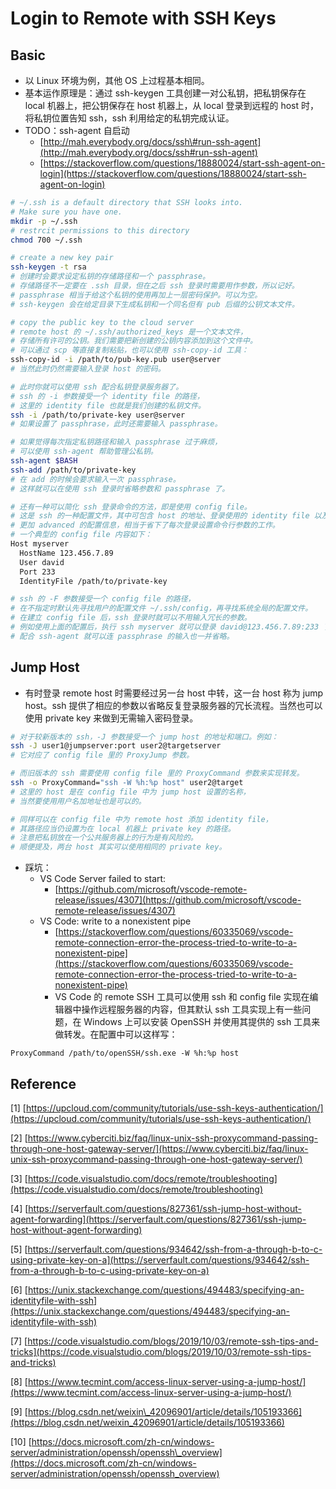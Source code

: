 # Login to Remote with SSH Keys

## Basic

* 以 Linux 环境为例，其他 OS 上过程基本相同。
* 基本运作原理是：通过 ssh-keygen 工具创建一对公私钥，把私钥保存在 local 机器上，把公钥保存在 host 机器上，从 local 登录到远程的 host 时，将私钥位置告知 ssh，ssh 利用给定的私钥完成认证。
* TODO：ssh-agent 自启动
  * [http://mah.everybody.org/docs/ssh\#run-ssh-agent](http://mah.everybody.org/docs/ssh#run-ssh-agent)
  * [https://stackoverflow.com/questions/18880024/start-ssh-agent-on-login](https://stackoverflow.com/questions/18880024/start-ssh-agent-on-login)

```bash
# ~/.ssh is a default directory that SSH looks into.
# Make sure you have one.
mkdir -p ~/.ssh
# restrcit permissions to this directory
chmod 700 ~/.ssh

# create a new key pair
ssh-keygen -t rsa
# 创建时会要求设定私钥的存储路径和一个 passphrase。
# 存储路径不一定要在 .ssh 目录，但在之后 ssh 登录时需要用作参数，所以记好。
# passphrase 相当于给这个私钥的使用再加上一层密码保护。可以为空。
# ssh-keygen 会在给定目录下生成私钥和一个同名但有 pub 后缀的公钥文本文件。

# copy the public key to the cloud server
# remote host 的 ~/.ssh/authorized_keys 是一个文本文件，
# 存储所有许可的公钥。我们需要把新创建的公钥内容添加到这个文件中。
# 可以通过 scp 等直接复制粘贴，也可以使用 ssh-copy-id 工具：
ssh-copy-id -i /path/to/pub-key.pub user@server
# 当然此时仍然需要输入登录 host 的密码。

# 此时你就可以使用 ssh 配合私钥登录服务器了。
# ssh 的 -i 参数接受一个 identity file 的路径，
# 这里的 identity file 也就是我们创建的私钥文件。
ssh -i /path/to/private-key user@server
# 如果设置了 passphrase，此时还需要输入 passphrase。

# 如果觉得每次指定私钥路径和输入 passphrase 过于麻烦，
# 可以使用 ssh-agent 帮助管理公私钥。
ssh-agent $BASH
ssh-add /path/to/private-key
# 在 add 的时候会要求输入一次 passphrase。
# 这样就可以在使用 ssh 登录时省略参数和 passphrase 了。

# 还有一种可以简化 ssh 登录命令的方法，即是使用 config file。
# 这是 ssh 的一种配置文件，其中可包含 host 的地址、登录使用的 identity file 以及
# 更加 advanced 的配置信息，相当于省下了每次登录设置命令行参数的工作。
# 一个典型的 config file 内容如下：
Host myserver
  HostName 123.456.7.89
  User david
  Port 233
  IdentityFile /path/to/private-key

# ssh 的 -F 参数接受一个 config file 的路径，
# 在不指定时默认先寻找用户的配置文件 ~/.ssh/config，再寻找系统全局的配置文件。
# 在建立 config file 后，ssh 登录时就可以不用输入冗长的参数。
# 例如使用上面的配置后，执行 ssh myserver 就可以登录 david@123.456.7.89:233 了。
# 配合 ssh-agent 就可以连 passphrase 的输入也一并省略。
```

## Jump Host

* 有时登录 remote host 时需要经过另一台 host 中转，这一台 host 称为 jump host。ssh 提供了相应的参数以省略反复登录服务器的冗长流程。当然也可以使用 private key 来做到无需输入密码登录。

```bash
# 对于较新版本的 ssh，-J 参数接受一个 jump host 的地址和端口。例如：
ssh -J user1@jumpserver:port user2@targetserver
# 它对应了 config file 里的 ProxyJump 参数。

# 而旧版本的 ssh 需要使用 config file 里的 ProxyCommand 参数来实现转发。
ssh -o ProxyCommand="ssh -W %h:%p host" user2@target
# 这里的 host 是在 config file 中为 jump host 设置的名称，
# 当然要使用用户名加地址也是可以的。

# 同样可以在 config file 中为 remote host 添加 identity file，
# 其路径应当仍设置为在 local 机器上 private key 的路径。
# 注意把私钥放在一个公共服务器上的行为是有风险的。
# 顺便提及，两台 host 其实可以使用相同的 private key。
```

* 踩坑：
  * VS Code Server failed to start:
    * [https://github.com/microsoft/vscode-remote-release/issues/4307](https://github.com/microsoft/vscode-remote-release/issues/4307)
  * VS Code: write to a nonexistent pipe
    * [https://stackoverflow.com/questions/60335069/vscode-remote-connection-error-the-process-tried-to-write-to-a-nonexistent-pipe](https://stackoverflow.com/questions/60335069/vscode-remote-connection-error-the-process-tried-to-write-to-a-nonexistent-pipe)
    * VS Code 的 remote SSH 工具可以使用 ssh 和 config file 实现在编辑器中操作远程服务器的内容，但其默认 ssh 工具实现上有一些问题，在 Windows 上可以安装 OpenSSH 并使用其提供的 ssh 工具来做转发。在配置中可以这样写：

```text
ProxyCommand /path/to/openSSH/ssh.exe -W %h:%p host
```

## Reference

\[1\] [https://upcloud.com/community/tutorials/use-ssh-keys-authentication/](https://upcloud.com/community/tutorials/use-ssh-keys-authentication/)

\[2\] [https://www.cyberciti.biz/faq/linux-unix-ssh-proxycommand-passing-through-one-host-gateway-server/](https://www.cyberciti.biz/faq/linux-unix-ssh-proxycommand-passing-through-one-host-gateway-server/)

\[3\] [https://code.visualstudio.com/docs/remote/troubleshooting](https://code.visualstudio.com/docs/remote/troubleshooting)

\[4\] [https://serverfault.com/questions/827361/ssh-jump-host-without-agent-forwarding](https://serverfault.com/questions/827361/ssh-jump-host-without-agent-forwarding)

\[5\] [https://serverfault.com/questions/934642/ssh-from-a-through-b-to-c-using-private-key-on-a](https://serverfault.com/questions/934642/ssh-from-a-through-b-to-c-using-private-key-on-a)

\[6\] [https://unix.stackexchange.com/questions/494483/specifying-an-identityfile-with-ssh](https://unix.stackexchange.com/questions/494483/specifying-an-identityfile-with-ssh)

\[7\] [https://code.visualstudio.com/blogs/2019/10/03/remote-ssh-tips-and-tricks](https://code.visualstudio.com/blogs/2019/10/03/remote-ssh-tips-and-tricks)

\[8\] [https://www.tecmint.com/access-linux-server-using-a-jump-host/](https://www.tecmint.com/access-linux-server-using-a-jump-host/)

\[9\] [https://blog.csdn.net/weixin\_42096901/article/details/105193366](https://blog.csdn.net/weixin_42096901/article/details/105193366)

\[10\] [https://docs.microsoft.com/zh-cn/windows-server/administration/openssh/openssh\_overview](https://docs.microsoft.com/zh-cn/windows-server/administration/openssh/openssh_overview)

